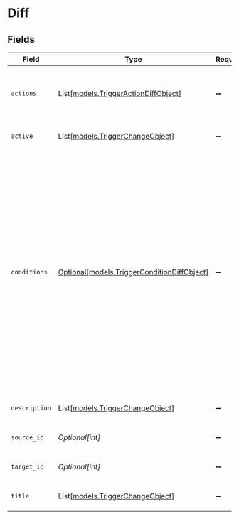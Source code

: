 # Diff


## Fields

| Field                                                                                                                                                                   | Type                                                                                                                                                                    | Required                                                                                                                                                                | Description                                                                                                                                                             | Example                                                                                                                                                                 |
| ----------------------------------------------------------------------------------------------------------------------------------------------------------------------- | ----------------------------------------------------------------------------------------------------------------------------------------------------------------------- | ----------------------------------------------------------------------------------------------------------------------------------------------------------------------- | ----------------------------------------------------------------------------------------------------------------------------------------------------------------------- | ----------------------------------------------------------------------------------------------------------------------------------------------------------------------- |
| `actions`                                                                                                                                                               | List[[models.TriggerActionDiffObject](../models/triggeractiondiffobject.md)]                                                                                            | :heavy_minus_sign:                                                                                                                                                      | An array that contain [action diff objects](#Action Diffs)                                                                                                              |                                                                                                                                                                         |
| `active`                                                                                                                                                                | List[[models.TriggerChangeObject](../models/triggerchangeobject.md)]                                                                                                    | :heavy_minus_sign:                                                                                                                                                      | An array of [change](#change) objects                                                                                                                                   |                                                                                                                                                                         |
| `conditions`                                                                                                                                                            | [Optional[models.TriggerConditionDiffObject]](../models/triggerconditiondiffobject.md)                                                                                  | :heavy_minus_sign:                                                                                                                                                      | N/A                                                                                                                                                                     | {<br/>"field": [<br/>{<br/>"change": "=",<br/>"content": "status"<br/>}<br/>],<br/>"operator": [<br/>{<br/>"change": "=",<br/>"content": "less_than"<br/>}<br/>],<br/>"value": [<br/>{<br/>"change": "+",<br/>"content": "solved"<br/>}<br/>]<br/>} |
| `description`                                                                                                                                                           | List[[models.TriggerChangeObject](../models/triggerchangeobject.md)]                                                                                                    | :heavy_minus_sign:                                                                                                                                                      | An array of [change](#change) objects                                                                                                                                   |                                                                                                                                                                         |
| `source_id`                                                                                                                                                             | *Optional[int]*                                                                                                                                                         | :heavy_minus_sign:                                                                                                                                                      | ID of the source revision                                                                                                                                               |                                                                                                                                                                         |
| `target_id`                                                                                                                                                             | *Optional[int]*                                                                                                                                                         | :heavy_minus_sign:                                                                                                                                                      | ID of the target revision                                                                                                                                               |                                                                                                                                                                         |
| `title`                                                                                                                                                                 | List[[models.TriggerChangeObject](../models/triggerchangeobject.md)]                                                                                                    | :heavy_minus_sign:                                                                                                                                                      | An array of [change](#change) objects                                                                                                                                   |                                                                                                                                                                         |
